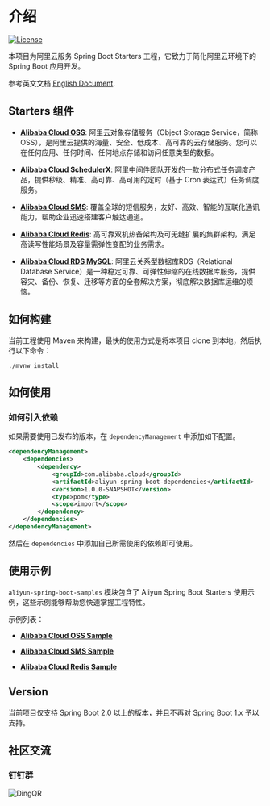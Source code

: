 # 介绍

[![License](https://img.shields.io/badge/license-Apache%202-4EB1BA.svg)](https://www.apache.org/licenses/LICENSE-2.0.html)

本项目为阿里云服务 Spring Boot Starters 工程，它致力于简化阿里云环境下的 Spring Boot 应用开发。

参考英文文档 [English Document](README.md).




## Starters 组件

- **[Alibaba Cloud OSS](https://www.aliyun.com/product/oss)**: 阿里云对象存储服务（Object Storage Service，简称 OSS），是阿里云提供的海量、安全、低成本、高可靠的云存储服务。您可以在任何应用、任何时间、任何地点存储和访问任意类型的数据。

- **[Alibaba Cloud SchedulerX](https://help.aliyun.com/document_detail/43136.html)**: 阿里中间件团队开发的一款分布式任务调度产品，提供秒级、精准、高可靠、高可用的定时（基于 Cron 表达式）任务调度服务。

- **[Alibaba Cloud SMS](https://www.aliyun.com/product/sms)**: 覆盖全球的短信服务，友好、高效、智能的互联化通讯能力，帮助企业迅速搭建客户触达通道。

- **[Alibaba Cloud Redis](https://www.aliyun.com/product/kvstore)**: 高可靠双机热备架构及可无缝扩展的集群架构，满足高读写性能场景及容量需弹性变配的业务需求。

- **[Alibaba Cloud RDS MySQL](https://www.aliyun.com/product/rds/mysql)**: 阿里云关系型数据库RDS（Relational Database Service）是一种稳定可靠、可弹性伸缩的在线数据库服务，提供容灾、备份、恢复、迁移等方面的全套解决方案，彻底解决数据库运维的烦恼。




## 如何构建

当前工程使用 Maven 来构建，最快的使用方式是将本项目 clone 到本地，然后执行以下命令：

```shell script
./mvnw install
```

## 如何使用

### 如何引入依赖

如果需要使用已发布的版本，在 `dependencyManagement` 中添加如下配置。

```xml
<dependencyManagement>
    <dependencies>
        <dependency>
            <groupId>com.alibaba.cloud</groupId>
            <artifactId>aliyun-spring-boot-dependencies</artifactId>
            <version>1.0.0-SNAPSHOT</version>
            <type>pom</type>
            <scope>import</scope>
        </dependency>
    </dependencies>
</dependencyManagement>
```

然后在 `dependencies` 中添加自己所需使用的依赖即可使用。




## 使用示例

`aliyun-spring-boot-samples` 模块包含了 Aliyun Spring Boot Starters 使用示例，这些示例能够帮助您快速掌握工程特性。

示例列表：

- **[Alibaba Cloud OSS Sample](https://github.com/alibaba/aliyun-spring-boot/tree/master/aliyun-spring-boot-samples/aliyun-oss-spring-boot-sample)**

- **[Alibaba Cloud SMS Sample](https://github.com/alibaba/aliyun-spring-boot/tree/master/aliyun-spring-boot-samples/aliyun-sms-spring-boot-sample)**

- **[Alibaba Cloud Redis Sample](https://github.com/alibaba/aliyun-spring-boot/tree/master/aliyun-spring-boot-samples/aliyun-redis-spring-boot-sample)**


## Version

当前项目仅支持 Spring Boot 2.0 以上的版本，并且不再对 Spring Boot 1.x 予以支持。


## 社区交流

### 钉钉群

![DingQR](https://img.alicdn.com/tfs/TB1jXikzAL0gK0jSZFtXXXQCXXa-1002-323.png)
